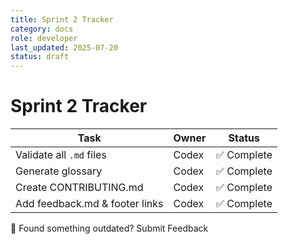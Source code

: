 ```yaml
---
title: Sprint 2 Tracker
category: docs
role: developer
last_updated: 2025-07-20
status: draft
---
```


# Sprint 2 Tracker

| Task | Owner | Status |
|------|-------|--------|
| Validate all `.md` files | Codex | ✅ Complete |
| Generate glossary | Codex | ✅ Complete |
| Create CONTRIBUTING.md | Codex | ✅ Complete |
| Add feedback.md & footer links | Codex | ✅ Complete |

💬 Found something outdated? Submit Feedback
